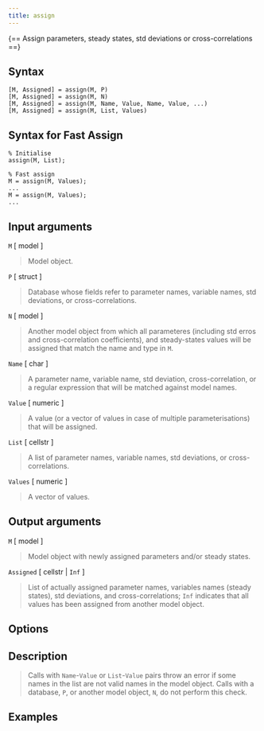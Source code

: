 ```yaml
---
title: assign
---
```


{== Assign parameters, steady states, std deviations or cross-correlations ==}


## Syntax 

    [M, Assigned] = assign(M, P)
    [M, Assigned] = assign(M, N)
    [M, Assigned] = assign(M, Name, Value, Name, Value, ...)
    [M, Assigned] = assign(M, List, Values)

## Syntax for Fast Assign

    % Initialise
    assign(M, List);

    % Fast assign
    M = assign(M, Values);
    ...
    M = assign(M, Values);
    ...


## Input arguments 

  `M` [ model ]
> 
> Model object.
> 
  `P` [ struct ] 
>
> Database whose fields refer to parameter
> names, variable names, std deviations, or cross-correlations.
>

  `N` [ model ] 
>
> Another model object from which all parameteres
> (including std erros and cross-correlation coefficients), and
> steady-states values will be assigned that match the name and type in
> `M`.
>

  `Name` [ char ]
>
> A parameter name, variable name, std
> deviation, cross-correlation, or a regular expression that will be
> matched against model names.
>

  `Value` [ numeric ] 
>
> A value (or a vector of values in case of
> multiple parameterisations) that will be assigned.
>

  `List` [ cellstr ]
>
> A list of parameter names, variable names, std
> deviations, or cross-correlations.
>

  `Values` [ numeric ]
>
> A vector of values.
>

## Output arguments 

  `M` [ model ]
>
> Model object with newly assigned parameters and/or
> steady states.
>

  `Assigned` [ cellstr | `Inf` ] 
>  
> List of actually assigned parameter
> names, variables names (steady states), std deviations, and
> cross-correlations; `Inf` indicates that all values has been assigned
> from another model object.
>


## Options 



## Description 

>
> Calls with `Name`-`Value` or `List`-`Value` pairs throw an error if some
> names in the list are not valid names in the model object. Calls with a
> database, `P`, or another model object, `N`, do not perform this check.
>


## Examples


